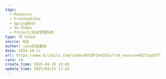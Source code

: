 ```yaml
---
tags:
  - Resource
  - Frontend/Vue
  - SpringBoot
  - Sa-Token
  - Project/后台管理系统
type: 📺 Video
source: B站
author: java实战基地
date: 2024-10-11
url: https://www.bilibili.com/video/BV1DF2mY3E5o/?vd_source=84272a2d7f72158b38778819be5bc6ad
rate: 10
create_time: 2025-04-15 13:45
update_time: 2025/04/15 17:42
---
```

